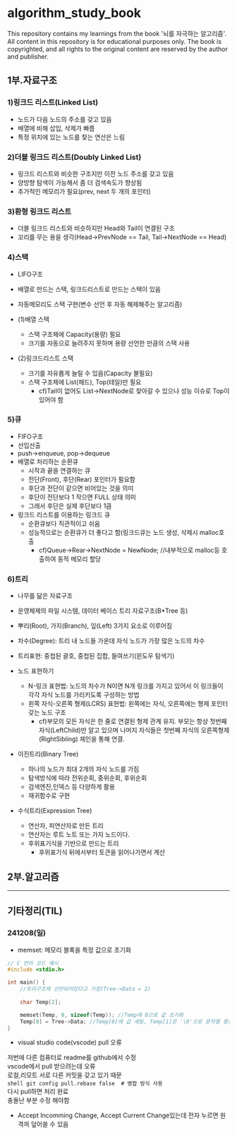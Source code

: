 # algorithm_study_book

This repository contains my learnings from the book '뇌를 자극하는 알고리즘'. All content in this repository is for educational purposes only. The book is copyrighted, and all rights to the original content are reserved by the author and publisher.

## 1부.자료구조
### 1)링크드 리스트(Linked List)
  - 노드가 다음 노드의 주소를 갖고 있음
  - 배열에 비해 삽입, 삭제가 빠름
  - 특정 위치에 있는 노드를 찾는 연산은 느림

### 2)더블 링크드 리스트(Doubly Linked List)
  - 링크드 리스트와 비슷한 구조지만 이전 노드 주소를 갖고 있음
  - 양방향 탐색이 가능해서 좀 더 검색속도가 향상됨
  - 추가적인 메모리가 필요(prev, next 두 개의 포인터)

### 3)환형 링크드 리스트
  - 더블 링크드 리스트와 비슷하지만 Head와 Tail이 연결된 구조
  - 꼬리를 무는 용을 생각(Head->PrevNode == Tail, Tail->NextNode == Head)

### 4)스택
  - LIFO구조
  - 배열로 만드는 스택, 링크드리스트로 만드는 스택이 있음
  - 자동메모리도 스택 구현(변수 선언 후 자동 해제해주는 알고리즘)

  - (1)배열 스택
    - 스택 구조체에 Capacity(용량) 필요
    - 크기를 자동으로 늘려주지 못하며 용량 선언한 만큼의 스택 사용

  - (2)링크드리스트 스택
    - 크기를 자유롭게 늘릴 수 있음(Capacity 불필요)
    - 스택 구조체에 List(헤드), Top(테일)만 필요
      - cf)Tail이 없어도 List->NextNode로 찾아갈 수 있으나 성능 이슈로 Top이 있어야 함

### 5)큐
  - FIFO구조
  - 선입선출
  - push->enqueue, pop->dequeue
  - 배열로 처리하는 순환큐
    - 시작과 끝을 연결하는 큐
    - 전단(Front), 후단(Rear) 포인터가 필요함
    - 후단과 전단이 같으면 비어있는 것을 의미
    - 후단이 전단보다 1 작으면 FULL 상태 의미
    - 그래서 후단은 실제 후단보다 1큼
  - 링크드 리스트를 이용하는 링크드 큐
    - 순환큐보다 직관적이고 쉬움
    - 성능적으로는 순환큐가 더 좋다고 함(링크드큐는 노드 생성, 삭제시 malloc호출
      - cf)Queue->Rear->NextNode = NewNode; //내부적으로 malloc등 호출하여 동적 메모리 할당

### 6)트리
  - 나무를 닮은 자료구조
  - 운영체제의 파일 시스템, 데이터 베이스 트리 자료구조(B*Tree 등) 
  - 뿌리(Root), 가지(Branch), 잎(Left) 3가지 요소로 이루어짐
  - 차수(Degree): 트리 내 노드들 가운데 자식 노드가 가장 많은 노드의 차수
  - 트리표현: 중첩된 괄호, 중첩된 집합, 들여쓰기(윈도우 탐색기) 
  - 노드 표현하기
    - N-링크 표현법: 노드의 차수가 N이면 N개 링크를 가지고 있어서 이 링크들이 각각 자식 노드를 가리키도록 구성하는 방법
    - 왼쪽 자식-오른쪽 형제(LCRS) 표현법: 왼쪽에는 자식, 오른쪽에는 형제 포인터 갖는 노드 구조
      - cf)부모의 모든 자식은 한 줄로 연결된 형제 관계 유지. 부모는 항상 첫번째 자식(LeftChild)만 알고 있으며 나머지 자식들은 첫번째 자식의 오른쪽형제(RightSibling) 체인을 통해 연결.

  - 이진트리(Binary Tree)
    - 하나의 노드가 최대 2개의 자식 노드를 가짐
    - 탐색방식에 따라 전위순회, 중위순회, 후위순회
    - 검색엔진,인덱스 등 다양하게 활용
    - 재귀함수로 구현

  - 수식트리(Expression Tree)
    - 연산자, 피연산자로 만든 트리
    - 연산자는 루트 노트 또는 가지 노드이다.
    - 후위표기식을 기반으로 만드는 트리
      - 후위표기식 뒤에서부터 토큰을 읽어나가면서 계산

## 2부.알고리즘

---

## 기타정리(TIL)

### 241208(일)
* memset: 메모리 블록을 특정 값으로 초기화

```c
// C 언어 코드 예시
#include <stdio.h>

int main() {
    //트리구조체 선언되어있다고 가정(Tree->Data = 2)
    
    char Temp[2];

    memset(Temp, 0, sizeof(Temp)); //Temp에 0으로 값 초기화
    Temp[0] = Tree->Data; //Temp[0]에 값 세팅, Temp[1]은 '\0'으로 문자열 종료 문자
}
```

* visual studio code(vscode) pull 오류

저번에 다른 컴퓨터로 readme를 github에서 수정<br>
vscode에서 pull 받으려는데 오류<br>
로컬,리모트 서로 다른 커밋을 갖고 있기 때문<br>
```shell git config pull.rebase false  # 병합 방식 사용 ```<br>
다시 pull하면 처리 완료<br>
충돌난 부분 수정 해야함<br>
  - Accept Incomming Change, Accept Current Change있는데 전자 누르면 원격꺼 덮어쓸 수 있음
